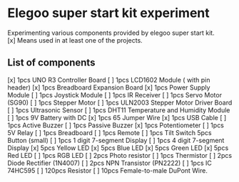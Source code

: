 # Elegoo super start kit experiment

Experimenting various components provided by elegoo super start kit.   
[x] Means used in at least one of the projects.

## List of components 

[x] 1pcs UNO R3 Controller Board
[ ] 1pcs LCD1602 Module ( with pin header)
[x] 1pcs Breadboard Expansion Board
[x] 1pcs Power Supply Module 
[ ] 1pcs Joystick Module
[ ] 1pcs IR Receiver
[ ] 1pcs Servo Motor (SG90)
[ ] 1pcs Stepper Motor
[ ] 1pcs ULN2003 Stepper Motor Driver Board
[ ] 1pcs Ultrasonic Sensor
[ ] 1pcs DHT11 Temperature and Humidity Module
[ ] 1pcs 9V Battery with DC
[x] 1pcs 65 Jumper Wire
[x] 1pcs USB Cable
[ ] 1pcs Active Buzzer
[ ] 1pcs Passive Buzzer
[x] 1pcs Potentiometer
[ ] 1pcs 5V Relay
[ ] 1pcs Breadboard
[ ] 1pcs Remote
[ ] 1pcs Tilt Switch 5pcs Button (small)
[ ] 1pcs 1 digit 7-segment Display
[ ] 1pcs 4 digit 7-segment Display
[x] 5pcs Yellow LED
[x] 5pcs Blue LED
[x] 5pcs Green LED
[x] 5pcs Red LED
[ ] 1pcs RGB LED
[ ] 2pcs Photo resistor
[ ] 1pcs Thermistor
[ ] 2pcs Diode Rectifier (1N4007)
[ ] 2pcs NPN Transistor (PN2222)
[ ] 1pcs IC 74HC595
[ ] 120pcs Resistor
[ ] 10pcs Female-to-male DuPont Wire.
